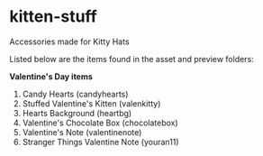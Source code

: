 # kitten-stuff
Accessories made for Kitty Hats

Listed below are the items found in the asset and preview folders:

<strong>Valentine's Day items</strong>
1. Candy Hearts (candyhearts)
2. Stuffed Valentine's Kitten (valenkitty)
3. Hearts Background (heartbg)
4. Valentine's Chocolate Box (chocolatebox)
5. Valentine's Note (valentinenote)
6. Stranger Things Valentine Note (youran11)
